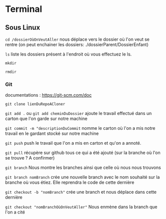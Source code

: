 # Terminal

## Sous Linux

`cd /dossierOùOnVeutAller` nous déplace vers le dossier où l'on veut se rentre (on peut enchainer les dossiers: ./dossierParent/DossierEnfant)

`ls` liste les dossiers présent à l'endroit où vous effectuez le ls.

`mkdir`

`rmdir`

### Git

documentations : https://git-scm.com/doc

`git clone lienDuRepoACloner`

`git add .` ou `git add cheminDuDossier` ajoute le travail effectué dans un carton que l'on garde sur notre machine

`git commit -m "descriptionDuCommit` nomme le carton où l'on a mis notre travail en le gardant stocké sur notre machine

`git push` push le travail que l'on a mis en carton et qu'on a annoté.

`git pull` récupère sur github tous ce qui a été ajouté (sur la branche où l'on se trouve ? A confirmer)

`git branch` Nous montre les branches ainsi que celle où nous nous trouvons

`git branch nomBranch` crée une nouvelle branch avec le nom souhaité sur la branche où vous étiez. Elle reprendra le code de cette dernière

`git checkout -b "nomBranch"` crée une branch et nous déplace dans cette dernière

`git checkout "nomBranchOùOnVeutAller"` Nous enmène dans la branch que l'on a cité
